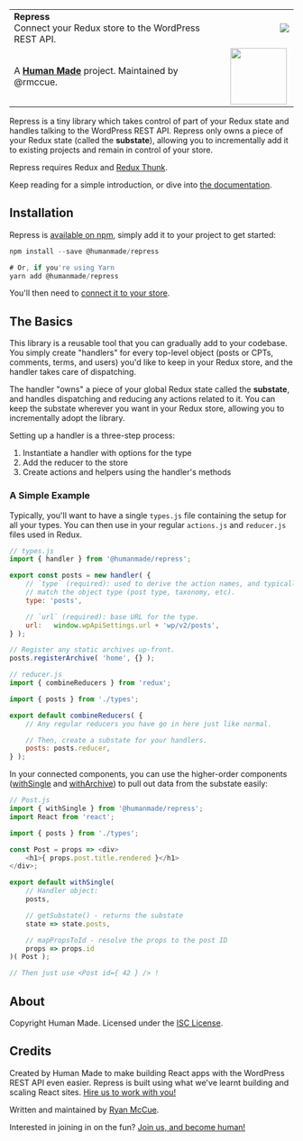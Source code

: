<table width="100%">
	<tr>
		<td align="left" width="70%">
			<strong>Repress</strong><br />
			Connect your Redux store to the WordPress REST API.
		</td>
		<td align="right" width="20%">
			<a href="https://www.npmjs.com/package/@humanmade/repress"><img src="https://img.shields.io/npm/v/@humanmade/repress.svg" /></a>
		</td>
	</tr>
	<tr>
		<td>
			A <strong><a href="https://hmn.md/">Human Made</a></strong> project. Maintained by @rmccue.
		</td>
		<td align="center">
			<img src="https://hmn.md/content/themes/hmnmd/assets/images/hm-logo.svg" width="100" />
		</td>
	</tr>
</table>

Repress is a tiny library which takes control of part of your Redux state and handles talking to the WordPress REST API. Repress only owns a piece of your Redux state (called the **substate**), allowing you to incrementally add it to existing projects and remain in control of your store.

Repress requires Redux and [Redux Thunk](https://github.com/gaearon/redux-thunk).

Keep reading for a simple introduction, or dive into [the documentation](docs/README.md).


## Installation

Repress is [available on npm](https://www.npmjs.com/package/@humanmade/repress), simply add it to your project to get started:

```js
npm install --save @humanmade/repress

# Or, if you're using Yarn
yarn add @humanmade/repress
```

You'll then need to [connect it to your store](docs/start.md).


## The Basics

This library is a reusable tool that you can gradually add to your codebase. You simply create "handlers" for every top-level object (posts or CPTs, comments, terms, and users) you'd like to keep in your Redux store, and the handler takes care of dispatching.

The handler "owns" a piece of your global Redux state called the **substate**, and handles dispatching and reducing any actions related to it. You can keep the substate wherever you want in your Redux store, allowing you to incrementally adopt the library.

Setting up a handler is a three-step process:

1. Instantiate a handler with options for the type
2. Add the reducer to the store
3. Create actions and helpers using the handler's methods


### A Simple Example

Typically, you'll want to have a single `types.js` file containing the setup for all your types. You can then use in your regular `actions.js` and `reducer.js` files used in Redux.

```js
// types.js
import { handler } from '@humanmade/repress';

export const posts = new handler( {
	// `type` (required): used to derive the action names, and typically should
	// match the object type (post type, taxonomy, etc).
	type: 'posts',

	// `url` (required): base URL for the type.
	url:   window.wpApiSettings.url + 'wp/v2/posts',
} );

// Register any static archives up-front.
posts.registerArchive( 'home', {} );
```

```js
// reducer.js
import { combineReducers } from 'redux';

import { posts } from './types';

export default combineReducers( {
	// Any regular reducers you have go in here just like normal.

	// Then, create a substate for your handlers.
	posts: posts.reducer,
} );
```

In your connected components, you can use the higher-order components ([withSingle](docs/connecting.md) and [withArchive](docs/archives.md)) to pull out data from the substate easily:

```js
// Post.js
import { withSingle } from '@humanmade/repress';
import React from 'react';

import { posts } from './types';

const Post = props => <div>
	<h1>{ props.post.title.rendered }</h1>
</div>;

export default withSingle(
	// Handler object:
	posts,

	// getSubstate() - returns the substate
	state => state.posts,

	// mapPropsToId - resolve the props to the post ID
	props => props.id
)( Post );

// Then just use <Post id={ 42 } /> !
```


## About

Copyright Human Made. Licensed under the [ISC License](LICENSE.md).

## Credits

Created by Human Made to make building React apps with the WordPress REST API even easier. Repress is built using what we've learnt building and scaling React sites. [Hire us to work with you!](https://humanmade.com/)

Written and maintained by [Ryan McCue](https://github.com/rmccue).

Interested in joining in on the fun? [Join us, and become human!](https://humanmade.com/hiring/)
